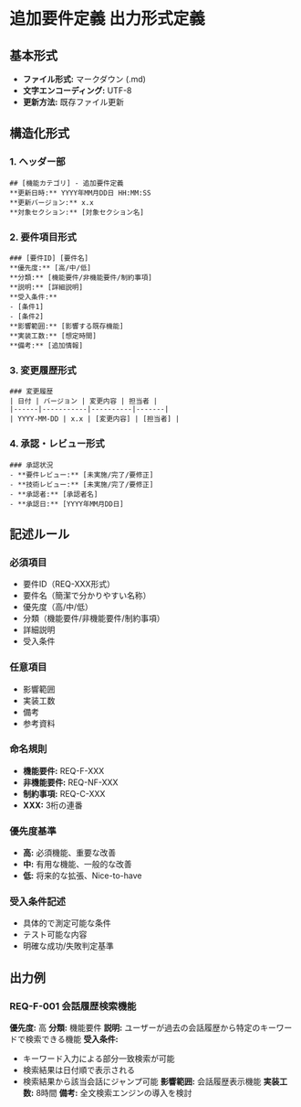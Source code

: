 # 追加要件定義 出力形式定義

## 基本形式
- **ファイル形式:** マークダウン (.md)
- **文字エンコーディング:** UTF-8
- **更新方法:** 既存ファイル更新

## 構造化形式

### 1. ヘッダー部
```
## [機能カテゴリ] - 追加要件定義
**更新日時:** YYYY年MM月DD日 HH:MM:SS
**更新バージョン:** x.x
**対象セクション:** [対象セクション名]
```

### 2. 要件項目形式
```
### [要件ID] [要件名]
**優先度:** [高/中/低]
**分類:** [機能要件/非機能要件/制約事項]
**説明:** [詳細説明]
**受入条件:** 
- [条件1]
- [条件2]
**影響範囲:** [影響する既存機能]
**実装工数:** [想定時間]
**備考:** [追加情報]
```

### 3. 変更履歴形式
```
### 変更履歴
| 日付 | バージョン | 変更内容 | 担当者 |
|------|-----------|----------|-------|
| YYYY-MM-DD | x.x | [変更内容] | [担当者] |
```

### 4. 承認・レビュー形式
```
### 承認状況
- **要件レビュー:** [未実施/完了/要修正]
- **技術レビュー:** [未実施/完了/要修正]
- **承認者:** [承認者名]
- **承認日:** [YYYY年MM月DD日]
```

## 記述ルール

### 必須項目
- 要件ID（REQ-XXX形式）
- 要件名（簡潔で分かりやすい名称）
- 優先度（高/中/低）
- 分類（機能要件/非機能要件/制約事項）
- 詳細説明
- 受入条件

### 任意項目
- 影響範囲
- 実装工数
- 備考
- 参考資料

### 命名規則
- **機能要件:** REQ-F-XXX
- **非機能要件:** REQ-NF-XXX
- **制約事項:** REQ-C-XXX
- **XXX:** 3桁の連番

### 優先度基準
- **高:** 必須機能、重要な改善
- **中:** 有用な機能、一般的な改善
- **低:** 将来的な拡張、Nice-to-have

### 受入条件記述
- 具体的で測定可能な条件
- テスト可能な内容
- 明確な成功/失敗判定基準

## 出力例

### REQ-F-001 会話履歴検索機能
**優先度:** 高
**分類:** 機能要件
**説明:** ユーザーが過去の会話履歴から特定のキーワードで検索できる機能
**受入条件:** 
- キーワード入力による部分一致検索が可能
- 検索結果は日付順で表示される
- 検索結果から該当会話にジャンプ可能
**影響範囲:** 会話履歴表示機能
**実装工数:** 8時間
**備考:** 全文検索エンジンの導入を検討 